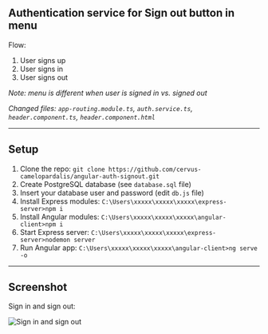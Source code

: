 ## Authentication service for Sign out button in menu

Flow:

1. User signs up
2. User signs in
3. User signs out

*Note: menu is different when user is signed in vs. signed out*

*Changed files: `app-routing.module.ts`, `auth.service.ts`, `header.component.ts`, `header.component.html`*

---

## Setup

1. Clone the repo: `git clone https://github.com/cervus-camelopardalis/angular-auth-signout.git`
2. Create PostgreSQL database (see `database.sql` file)
3. Insert your database user and password (edit `db.js` file)
4. Install Express modules: `C:\Users\xxxxx\xxxxx\xxxxx\express-server>npm i`
5. Install Angular modules: `C:\Users\xxxxx\xxxxx\xxxxx\angular-client>npm i`
6. Start Express server: `C:\Users\xxxxx\xxxxx\xxxxx\express-server>nodemon server`
7. Run Angular app: `C:\Users\xxxxx\xxxxx\xxxxx\angular-client>ng serve -o`

---

## Screenshot

Sign in and sign out:

![Sign in and sign out](https://github.com/cervus-camelopardalis/angular-auth-signout/blob/main/01-screenshot-sign-in-sign-out.gif)
